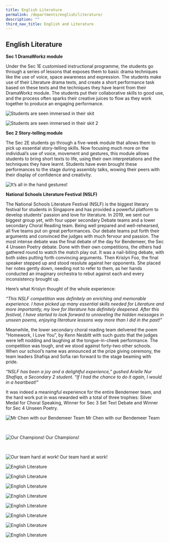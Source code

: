 ```yaml
---
title: English Literature
permalink: /departments/english/literature/
description: ""
third_nav_title: English and Literature
---
```

## **English Literature**

**Sec 1 DramaWorkz module**

Under the Sec 1E customised instructional programme, the students go through a series of lessons that exposes them to basic drama techniques like the use of voice, space awareness and expression. The students make use of their Literature drama texts, and create a short performance task based on these texts and the techniques they have learnt from their DramaWorkz module. The students put their collaborative skills to good use, and the process often sparks their creative juices to flow as they work together to produce an engaging performance.


![Students are seen immersed in their skit](/images/Departments/EL%20Lit.png)

![Students are seen immersed in their skit 2](/images/Departments/EL%20Lit2.png)

**Sec 2 Story-telling module**

The Sec 2E students go through a five-week module that allows them to pick up essential story-telling skills. Now focusing much more on the individual’s use of voice, movement and gestures, this module allows students to bring short texts to life, using their own interpretations and the techniques they have learnt. Students have even brought these performances to the stage during assembly talks, wowing their peers with their display of confidence and creativity.

![It’s all in the hand gestures!](/images/Departments/EL%20Lit3.png)

**National Schools Literature Festival (NSLF)**

The National Schools Literature Festival (NSLF) is the biggest literary festival for students in Singapore and has provided a powerful platform to develop students’ passion and love for literature. In 2019, we sent our biggest group yet, with four upper secondary Debate teams and a lower secondary Choral Reading team.
Being well prepared and well-rehearsed, all five teams put on great performances. Our debate teams put forth their arguments and convinced the judges with much fervour and passion. The most intense debate was the final debate of the day for Bendemeer, the Sec 4 Unseen Poetry debate. Done with their own competitions, the others had gathered round to watch the match play out. It was a nail-biting debate, with both sides putting forth convincing arguments. Then Krislyn Foo, the final speaker stepped up and stood resolute against her opponents. She placed her notes gently down, needing not to refer to them, as her hands conducted an imaginary orchestra to rebut against each and every inconsistency brought up. 

Here’s what Krislyn thought of the whole experience:

*“This NSLF competition was definitely an enriching and memorable experience. I have picked up many essential skills needed for Literature and more importantly, my love for literature has definitely deepened. After this festival, I have started to look forward to unraveling the hidden messages in unseen poems, enjoying literature lessons way more than I did in the past!”*

Meanwhile, the lower secondary choral reading team delivered the poem “Homework, I Love You”, by Kenn Nesbitt with such gusto that the judges were left nodding and laughing at the tongue-in-cheek performance. The competition was tough, and we stood against forty-two other schools. When our school’s name was announced at the prize giving ceremony, the team leaders Shafiqa and Sofia ran forward to the stage beaming with pride.

*“NSLF has been a joy and a delightful experience,” gushed Arielle Nur Shafiqa, a Secondary 2 student. “If I had the chance to do it again, I would in a heartbeat!”*

It was indeed a meaningful experience for the entire Bendemeer team, and the hard work put in was rewarded with a total of three trophies: Silver Medal for Choral Speaking, Winner for Sec 3 Set Text Debate and Winner for Sec 4 Unseen Poetry.

![Mr Chen with our Bendemeer Team](/images/Departments/EL-Eng4a-1024x768.jpg)
Mr Chen with our Bendemeer Team

<br>

![Our Champions!](/images/Departments/EL-Eng1a-768x576.jpg)
Our Champions!

<br>

![Our team hard at work!](/images/Departments/EL-Eng2a-768x576.jpg)
Our team hard at work!

![English Literature](/images/Departments/EL%20Lit10.png)

![English Literature](/images/Departments/EL%20Lit11.png)

![English Literature](/images/Departments/EL%20Lit12.png)

![English Literature](/images/Departments/EL%20Lit4.png)

![English Literature](/images/Departments/EL%20Lit6.png)

![English Literature](/images/Departments/EL%20Lit7.png)

![English Literature](/images/Departments/EL%20Lit8.png)

![English Literature](/images/Departments/EL%20Lit9.png)